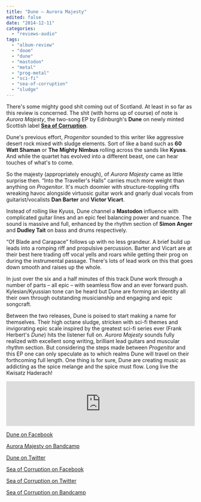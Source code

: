 ```yaml
---
title: "Dune – Aurora Majesty"
edited: false
date: "2014-12-11"
categories:
  - "reviews-audio"
tags:
  - "album-review"
  - "doom"
  - "dune"
  - "mastodon"
  - "metal"
  - "prog-metal"
  - "sci-fi"
  - "sea-of-corruption"
  - "sludge"
---
```


There's some mighty good shit coming out of Scotland. At least in so far as this review is concerned. The shit (with horns up of course) of note is _Aurora Majesty_, the two-song EP by Edinburgh's **Dune** on newly minted Scottish label [**Sea of Corruption**](http://www.seaofcorruption.com/).

Dune's previous effort, _Progenitor_ sounded to this writer like aggressive desert rock mixed with sludge elements. Sort of like a band such as **60 Watt Shaman** or **The Mighty Nimbus** rolling across the sands like **Kyuss**. And while the quartet has evolved into a different beast, one can hear touches of what's to come.

So the majesty (appropriately enough), of _Aurora Majesty_ came as little surprise then. “Into the Traveller's Halls” carries much more weight than anything on _Progenitor_. It's much doomier with structure-toppling riffs wreaking havoc alongside virtuosic guitar work and gnarly dual vocals from guitarist/vocalists **Dan Barter** and **Victor Vicart**.

Instead of rolling like Kyuss, Dune channel a **Mastodon** influence with complicated guitar lines and an epic feel balancing power and nuance. The sound is massive and full, enhanced by the rhythm section of **Simon Anger** and **Dudley Tait** on bass and drums respectively.

“Of Blade and Carapace” follows up with no less grandeur. A brief build up leads into a romping riff and propulsive percussion. Barter and Vicart are at their best here trading off vocal yells and roars while getting their prog on during the instrumental passage. There's lots of lead work on this that goes down smooth and raises up the whole.

In just over the six and a half minutes of this track Dune work through a number of parts – all epic – with seamless flow and an ever forward push. Kylesian/Kyussian tone can be heard but Dune are forming an identity all their own through outstanding musicianship and engaging and epic songcraft.

Between the two releases, Dune is poised to start making a name for themselves. Their high octane sludge, stricken with sci-fi themes and invigorating epic scale inspired by the greatest sci-fi series ever (Frank Herbert's _Dune_) hits the listener full on. _Aurora Majesty_ sounds fully realized with excellent song writing, brilliant lead guitars and muscular rhythm section. But considering the steps made between _Progenitor_ and this EP one can only speculate as to which realms Dune will travel on their forthcoming full length. One thing is for sure, Dune are creating music as addicting as the spice melange and the spice must flow. Long live the Kwisatz Haderach!

<iframe style="border: 0; width: 100%; height: 120px;" src="https://bandcamp.com/EmbeddedPlayer/album=4183928191/size=large/bgcol=ffffff/linkcol=0687f5/tracklist=false/artwork=small/transparent=true/" width="300" height="150" seamless=""><a href="http://songs-of-arrakis.bandcamp.com/album/aurora-majesty">Aurora Majesty by Dune</a></iframe>

[Dune on Facebook](http://www.facebook.com/DuneEdinburgh)

[Aurora Majesty on Bandcamp](https://songs-of-arrakis.bandcamp.com/album/aurora-majesty)

[Dune on Twitter](https://twitter.com/SongsOfArrakis)

[Sea of Corruption on Facebook](https://www.facebook.com/seaofcorruptionrecords)

[Sea of Corruption on Twitter](https://twitter.com/SOCrecord)

[Sea of Corruption on Bandcamp](https://seaofcorruption.bandcamp.com/)
